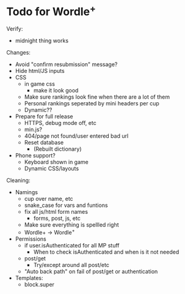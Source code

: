 # Todo for Wordle<sup>+</sup>

Verify:
- midnight thing works

Changes:
- Avoid "confirm resubmission" message?
- Hide html/JS inputs
- CSS
    - in game css
        - make it look good
    - Make sure rankings look fine when there are a lot of them
    - Personal rankings seperated by mini headers per cup
    - Dynamic??
- Prepare for full release
    - HTTPS, debug mode off, etc
    - min.js?
    - 404/page not found/user entered bad url
    - Reset database
        - (Rebuilt dictionary)
- Phone support?
    - Keyboard shown in game
    - Dynamic CSS/layouts

Cleaning:
- Namings
    - cup over name, etc
    - snake_case for vars and funtions
    - fix all js/html form names
        - forms, post, js, etc
    - Make sure everything is spellled right
    - Wordle+ -> Wordle<sup>+</sup>
- Permissions
    - if user.isAuthenticated for all MP stuff
        - When to check isAuthenticated and when is it not needed
    - post/get
        - Try/except around all post/etc
    - "Auto back path" on fail of post/get or authentication
- Templates:
    - block.super